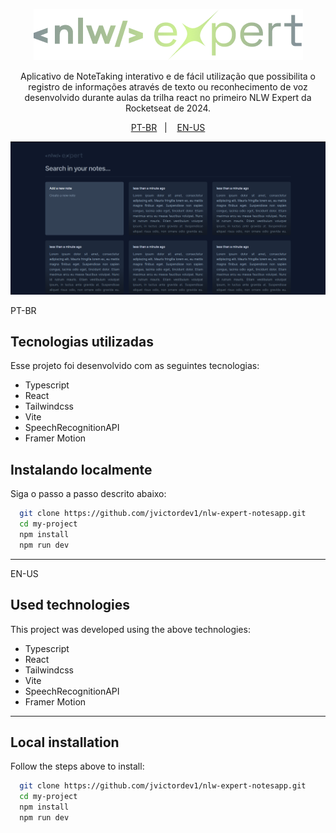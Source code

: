 <p align="center">
  <img src="https://github.com/jvictordev1/nlw-expert-notesapp/blob/main/public/logo.png"/>
</p>

<p align="center">
Aplicativo de NoteTaking interativo e de fácil utilização que possibilita o registro de informações através de texto ou reconhecimento de voz desenvolvido durante aulas da trilha react no primeiro NLW Expert da Rocketseat de 2024. <br/>
</p>

<p align="center">
  <a href="#tecnologias-utilizadas">PT-BR</a>&nbsp;&nbsp;&nbsp;|&nbsp;&nbsp;&nbsp;
  <a href="#used-technologies">EN-US</a>
</p>

<p>
  <img src="https://github.com/jvictordev1/nlw-expert-notesapp/blob/main/readme_app_image.png"/>
</p>

PT-BR
## Tecnologias utilizadas


Esse projeto foi desenvolvido com as seguintes tecnologias:

- Typescript
- React
- Tailwindcss
- Vite
- SpeechRecognitionAPI
- Framer Motion



## Instalando localmente

Siga o passo a passo descrito abaixo:

```bash
  git clone https://github.com/jvictordev1/nlw-expert-notesapp.git
  cd my-project
  npm install
  npm run dev
```

---
EN-US
## Used technologies


This project was developed using the above technologies:

- Typescript
- React
- Tailwindcss
- Vite
- SpeechRecognitionAPI
- Framer Motion

---

## Local installation

Follow the steps above to install:

```bash
  git clone https://github.com/jvictordev1/nlw-expert-notesapp.git
  cd my-project
  npm install
  npm run dev
```
